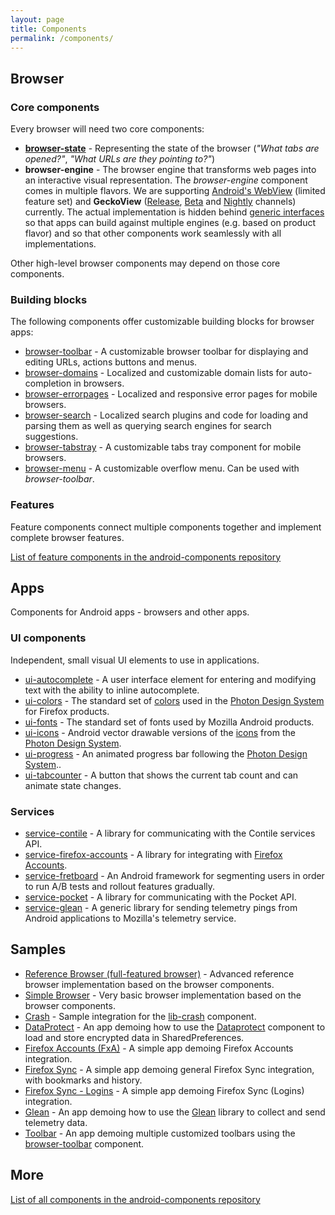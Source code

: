 ```yaml
---
layout: page
title: Components
permalink: /components/
---
```


## Browser

### Core components

Every browser will need two core components:

* **[browser-state](https://github.com/mozilla-mobile/firefox-android/tree/main/android-components/components/browser/state)** - Representing the state of the browser (_"What tabs are opened?"_, _"What URLs are they pointing to?"_)
* **browser-engine** - The browser engine that transforms web pages into an interactive visual representation. The _browser-engine_ component comes in multiple flavors. We are supporting [Android's WebView](https://github.com/mozilla-mobile/firefox-android/tree/main/android-components/components/browser/engine-system) (limited feature set) and **GeckoView** ([Release](https://github.com/mozilla-mobile/firefox-android/tree/main/android-components/components/browser/engine-gecko), [Beta](https://github.com/mozilla-mobile/firefox-android/tree/main/android-components/components/browser/engine-gecko-beta) and [Nightly](https://github.com/mozilla-mobile/firefox-android/tree/main/android-components/components/browser/engine-gecko-nightly) channels) currently. The actual implementation is hidden behind [generic interfaces](https://github.com/mozilla-mobile/firefox-android/tree/main/android-components/components/concept) so that apps can build against multiple engines (e.g. based on product flavor) and so that other components work seamlessly with all implementations.

Other high-level browser components may depend on those core components.

### Building blocks

The following components offer customizable building blocks for browser apps:

* [browser-toolbar](https://github.com/mozilla-mobile/firefox-android/tree/main/android-components/components/browser/toolbar) - A customizable browser toolbar for displaying and editing URLs, actions buttons and menus.
* [browser-domains](https://github.com/mozilla-mobile/firefox-android/tree/main/android-components/components/browser/domains) - Localized and customizable domain lists for auto-completion in browsers.
* [browser-errorpages](https://github.com/mozilla-mobile/firefox-android/tree/main/android-components/components/browser/errorpages) - Localized and responsive error pages for mobile browsers.
* [browser-search](https://github.com/mozilla-mobile/firefox-android/tree/main/android-components/components/browser/search) - Localized search plugins and code for loading and parsing them as well as querying search engines for search suggestions.
* [browser-tabstray](https://github.com/mozilla-mobile/firefox-android/tree/main/android-components/components/browser/tabstray) - A customizable tabs tray component for mobile browsers.
* [browser-menu](https://github.com/mozilla-mobile/firefox-android/tree/main/android-components/components/browser/menu) - A customizable overflow menu. Can be used with _browser-toolbar_.

### Features

Feature components connect multiple components together and implement complete browser features.

[List of feature components in the android-components repository](https://github.com/mozilla-mobile/firefox-android/tree/main/android-components/components/feature)

## Apps

Components for Android apps - browsers and other apps.

### UI components

Independent, small visual UI elements to use in applications.

* [ui-autocomplete](https://github.com/mozilla-mobile/firefox-android/tree/main/android-components/components/ui/autocomplete) - A user interface element for entering and modifying text with the ability to inline autocomplete.
* [ui-colors](https://github.com/mozilla-mobile/firefox-android/tree/main/android-components/components/ui/colors) - The standard set of [colors](https://design.firefox.com/photon/visuals/color.html) used in the [Photon Design System](https://design.firefox.com/photon/) for Firefox products.
* [ui-fonts](https://github.com/mozilla-mobile/firefox-android/tree/main/android-components/components/ui/fonts) - The standard set of fonts used by Mozilla Android products.
* [ui-icons](https://github.com/mozilla-mobile/firefox-android/tree/main/android-components/components/ui/icons) - Android vector drawable versions of the [icons](https://design.firefox.com/icons/viewer/) from the [Photon Design System](https://design.firefox.com/photon/).
* [ui-progress](https://github.com/mozilla-mobile/firefox-android/tree/main/android-components/components/ui/progress) - An animated progress bar following the [Photon Design System](https://design.firefox.com/photon/)..
* [ui-tabcounter](https://github.com/mozilla-mobile/firefox-android/tree/main/android-components/components/ui/tabcounter) - A button that shows the current tab count and can animate state changes.

### Services

* [service-contile](https://github.com/mozilla-mobile/firefox-android/tree/main/android-components/components/service/contile) - A library for communicating with the Contile services API.
* [service-firefox-accounts](https://github.com/mozilla-mobile/firefox-android/tree/main/android-components/components/service/firefox-accounts) - A library for integrating with [Firefox Accounts](https://mozilla.github.io/application-services/docs/accounts/welcome.html).
* [service-fretboard](https://github.com/mozilla-mobile/firefox-android/tree/main/android-components/components/service/fretboard) - An Android framework for segmenting users in order to run A/B tests and rollout features gradually.
* [service-pocket](https://github.com/mozilla-mobile/firefox-android/tree/main/android-components/components/service/pocket) - A library for communicating with the Pocket API.
* [service-glean](https://github.com/mozilla-mobile/firefox-android/tree/main/android-components/components/service/glean) - A generic library for sending telemetry pings from Android applications to Mozilla's telemetry service.

## Samples

* [Reference Browser (full-featured browser)](https://github.com/mozilla-mobile/reference-browser) - Advanced reference browser implementation based on the browser components.
* [Simple Browser](https://github.com/mozilla-mobile/firefox-android/blob/main/android-components/samples/browser) - Very basic browser implementation based on the browser components.
* [Crash](https://github.com/mozilla-mobile/firefox-android/blob/main/android-components/samples/crash) - Sample integration for the [lib-crash](https://github.com/mozilla-mobile/firefox-android/blob/main/android-components/components/lib/crash/README.md) component.
* [DataProtect](https://github.com/mozilla-mobile/firefox-android/blob/main/android-components/samples/dataprotect) - An app demoing how to use the [Dataprotect](https://github.com/mozilla-mobile/firefox-android/blob/main/android-components/components/lib/dataprotect/README.md) component to load and store encrypted data in SharedPreferences.
* [Firefox Accounts (FxA)](https://github.com/mozilla-mobile/firefox-android/blob/main/android-components/samples/firefox-accounts) - A simple app demoing Firefox Accounts integration.
* [Firefox Sync](https://github.com/mozilla-mobile/firefox-android/blob/main/android-components/samples/sync) - A simple app demoing general Firefox Sync integration, with bookmarks and history.
* [Firefox Sync - Logins](https://github.com/mozilla-mobile/firefox-android/blob/main/android-components/samples/sync-logins) - A simple app demoing Firefox Sync (Logins) integration.
* [Glean](https://github.com/mozilla-mobile/firefox-android/blob/main/android-components/samples/glean) - An app demoing how to use the [Glean](https://github.com/mozilla-mobile/firefox-android/blob/main/android-components/components/service/glean/README.md) library to collect and send telemetry data.
* [Toolbar](https://github.com/mozilla-mobile/firefox-android/blob/main/android-components/samples/toolbar) - An app demoing multiple customized toolbars using the [browser-toolbar](https://github.com/mozilla-mobile/firefox-android/blob/main/android-components/components/browser/toolbar/README.md) component.

## More

[List of all components in the android-components repository](https://github.com/mozilla-mobile/firefox-android/blob/main/README.md)
